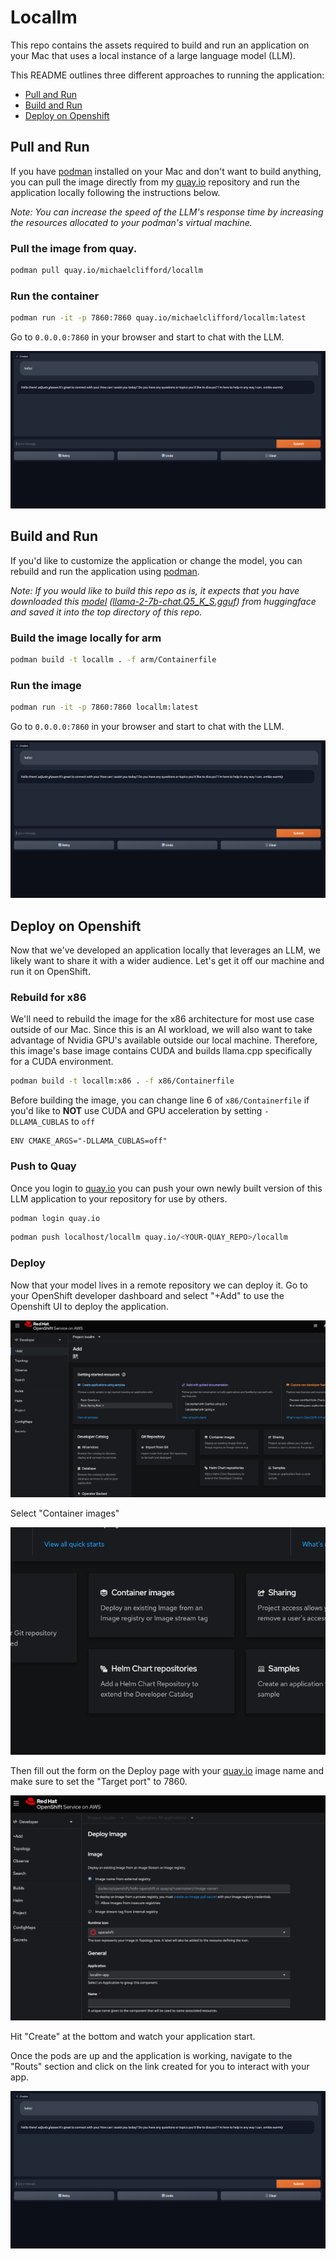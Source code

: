 # Locallm

This repo contains the assets required to build and run an application on your Mac that uses a local instance of a large language model (LLM).

This README outlines three different approaches to running the application:
* [Pull and Run](#pull-and-run)
* [Build and Run](#build-and-run)
* [Deploy on Openshift](#deploy-on-openshift)



## Pull and Run 

If you have [podman](https://podman-desktop.io/) installed on your Mac and don't want to build anything, you can pull the image directly from my [quay.io](quay.io) repository and run the application locally following the instructions below. 

_Note: You can increase the speed of the LLM's response time by increasing the resources allocated to your podman's virtual machine._ 

### Pull the image from quay. 
```bash
podman pull quay.io/michaelclifford/locallm
```
### Run the container
```bash
podman run -it -p 7860:7860 quay.io/michaelclifford/locallm:latest 
```

Go to `0.0.0.0:7860` in your browser and start to chat with the LLM. 

![](/assets/app.png)

## Build and Run

If you'd like to customize the application or change the model, you can rebuild and run the application using [podman](https://podman-desktop.io/). 


_Note: If you would like to build this repo as is, it expects that you have downloaded this [model](https://huggingface.co/TheBloke/Llama-2-7B-Chat-GGUF/blob/main/llama-2-7b-chat.Q5_K_S.gguf) ([llama-2-7b-chat.Q5_K_S.gguf](https://huggingface.co/TheBloke/Llama-2-7B-Chat-GGUF/blob/main/llama-2-7b-chat.Q5_K_S.gguf)) from huggingface and saved it into the top directory of this repo._ 

### Build the image locally for arm

```bash
podman build -t locallm . -f arm/Containerfile  
```

### Run the image

```bash
podman run -it -p 7860:7860 locallm:latest
```

Go to `0.0.0.0:7860` in your browser and start to chat with the LLM. 

![](/assets/app.png)

## Deploy on Openshift

Now that we've developed an application locally that leverages an LLM, we likely want to share it with a wider audience. Let's get it off our machine and run it on OpenShift. 

### Rebuild for x86
We'll need to rebuild the image for the x86 architecture for most use case outside of our Mac. Since this is an AI workload, we will also want to take advantage of Nvidia GPU's available outside our local machine. Therefore, this image's base image contains CUDA and builds llama.cpp specifically for a CUDA environment. 

```bash
podman build -t locallm:x86 . -f x86/Containerfile
```

 Before building the image, you can change line 6 of `x86/Containerfile` if you'd like to **NOT** use CUDA and GPU acceleration by setting `-DLLAMA_CUBLAS` to `off`  

```Containerfile
ENV CMAKE_ARGS="-DLLAMA_CUBLAS=off"
```

### Push to Quay

Once you login to [quay.io](quay.io) you can push your own newly built version of this LLM application to your repository for use by others.  

```bash
podman login quay.io
```

```bash
podman push localhost/locallm quay.io/<YOUR-QUAY_REPO>/locallm
```

### Deploy

Now that your model lives in a remote repository we can deploy it. Go to your OpenShift developer dashboard and select "+Add" to use the Openshift UI to deploy the application. 

![](/assets/add_image.png)

Select "Container images" 

![](/assets/container_images.png)

Then fill out the form on the Deploy page with your [quay.io](quay.io) image name and make sure to set the "Target port" to 7860.

![](/assets/deploy.png)

Hit "Create" at the bottom and watch your application start.

Once the pods are up and the application is working, navigate to the "Routs" section and click on the link created for you to interact with your app. 

![](/assets/app.png)


